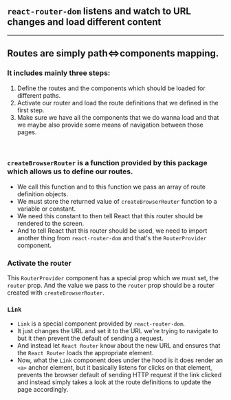 ## ```react-router-dom``` listens and watch to URL changes and load different content
---
## Routes are simply path<=>components mapping.
### It includes mainly three steps: 
1. Define the routes and the components which should be loaded for different paths.
2. Activate our router and load the route definitions that we defined in the first step.
3. Make sure we have all the components that we do wanna load and that we maybe also provide some means of navigation between those pages.
<br/>

### ```createBrowserRouter``` is a function provided by this package which allows us to define our routes.
- We call this function and to this function we pass an array of route definition objects.
- We must store the returned value of ```createBrowserRouter``` function to a variable or constant.
- We need this constant to then tell React that this router should be rendered to the screen.
- And to tell React that this router should be used, we need to import another thing from ```react-router-dom``` and that's the ```RouterProvider``` component.


### Activate the router
This ```RouterProvider``` component has a special prop which we must set, the ```router``` prop.
And the value we pass to the ```router``` prop should be a router created with ```createBrowserRouter```.

### ```Link``` 
- ```Link``` is a special component provided by ```react-router-dom```.
- It just changes the URL and set it to the URL we're trying to navigate to but it then prevent the default of sending a request.
- And instead let ```React Router``` know about the new URL and ensures that the ```React Router``` loads the appropriate element.
- Now, what the ```Link``` component does under the hood is it does render an `<a>` anchor element, but it basically listens for clicks on that element, prevents the browser default of sending HTTP request if the link clicked and instead simply takes a look at the route definitions to update the page accordingly.